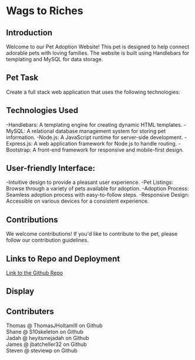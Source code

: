 # Wags to Riches
## Introduction
Welcome to our Pet Adoption Website! This pet is designed to help connect adorable pets with loving families. The website is built using Handlebars for templating and MySQL for data storage.
## Pet Task
Create a full stack web application that uses the following technologies:
## Technologies Used
-Handlebars: A templating engine for creating dynamic HTML templates.
-MySQL: A relational database management system for storing pet information.
-Node.js: A JavaScript runtime for server-side development.
-Express.js: A web application framework for Node.js to handle routing.
-Bootstrap: A front-end framework for responsive and mobile-first design.
## User-friendly Interface:
-Intuitive design to provide a pleasant user experience.
-Pet Listings: Browse through a variety of pets available for adoption.
-Adoption Process: Seamless adoption process with easy-to-follow steps.
-Responsive Design: Accessible on various devices for a consistent experience.
## Contributions
We welcome contributions! If you'd like to contribute to the pet, please follow our contribution guidelines.
## Links to Repo and Deployment
[Link to the Github Repo](https://github.com/S10skeleton/Wags-to-Riches)

## Display

## Contributers
Thomas @ ThomasJHoltamIII on Github <br>
Shane @ S10skeleton on Github <br>
Jadah @ heyitsmejadah on Github <br>
James @ jbatcheller32 on Github <br>
Steven @ steviewp on Github <br>
